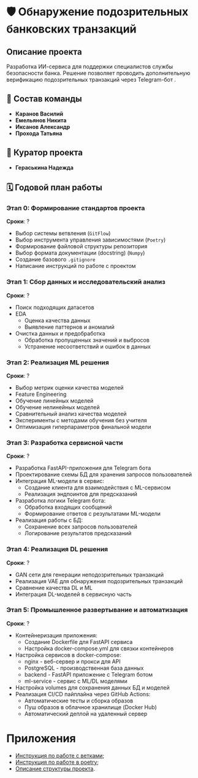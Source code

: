 # 🛡️ Обнаружение подозрительных банковских транзакций

## Описание проекта
Разработка ИИ-сервиса для поддержки специалистов службы безопасности банка. Решение позволяет проводить дополнительную верификацию подозрительных транзакций через Telegram-бот .

## 👥 Состав команды
- **Каранов Василий**
- **Емельянов Никита**
- **Иксанов Александр**
- **Прохода Татьяна**

## 🌟 Куратор проекта
- **Гераськина Надежда**

## 🗓️ Годовой план работы

### Этап 0: Формирование стандартов проекта
**Сроки**: ?
- Выбор системы ветвления (```GitFlow```)
- Выбор инструмента управления зависимостями (```Poetry```)
- Формирование файловой структуры репозитория
- Выбор формата документации (docstring) (```Numpy```)
- Создание базового ```.gitignore```
- Написание инструкций по работе с проектом

### Этап 1: Сбор данных и исследовательский анализ
**Сроки**: ?
- Поиск подходящих датасетов
- EDA
  - Оценка качества данных
  - Выявление паттернов и аномалий
- Очистка данных и предобработка
  - Обработка пропущенных значений и выбросов
  - Устранение несоответствий и ошибок в данных

### Этап 2: Реализация ML решения
**Сроки**: ?
- Выбор метрик оценки качества моделей
- Feature Engineering
- Обучение линейных моделей
- Обучение нелинейных моделей
- Сравнительный анализ качества моделей
- Эксперименты с методами обучения без учителя
- Оптимизация гиперпараметров финальной модели

### Этап 3: Разработка сервисной части
**Сроки**: ?
- Разработка FastAPI-приложения для Telegram бота
- Проектирование схемы БД для хранения запросов пользователей
- Интеграция ML-модели в сервис:
  - Создание клиента для взаимодействия с ML-сервисом
  - Реализация эндпоинтов для предсказаний
- Разработка логики Telegram бота:
  - Обработка входящих сообщений
  - Формирование ответов с результатами ML-модели
- Реализация работы с БД:
  - Сохранение всех запросов пользователей
  - Логирование результатов предсказаний

### Этап 4: Реализация DL решения
**Сроки**: ?
- GAN сети для генерации неподозрительных транзакций
- Реализация VAE для обнаружения подозрительных транзакций
- Сравнение качества DL и ML
- Интеграция DL-моделей в сервисную часть

### Этап 5: Промышленное развертывание и автоматизация
**Сроки**: ?
- Контейнеризация приложения:
  - Создание Dockerfile для FastAPI сервиса
  - Настройка docker-compose.yml для связки контейнеров
- Настройка сервисов в docker-compose:
  - nginx - веб-сервер и прокси для API
  - PostgreSQL - производственная база данных
  - backend - FastAPI приложение с Telegram ботом
  - ml-service - сервис с ML/DL моделями
- Настройка volumes для сохранения данных БД и моделей
- Реализация CI/CD пайплайна через GitHub Actions:
  - Автоматические тесты и сборка образов
  - Пуш образов в облачное хранилище (Docker Hub)
  - Автоматический деплой на удаленный сервер

# Приложения
* [Инструкция по работе с ветками](./docs/DEVELOPMENT.md);
* [Инструкция по работе в poetry](./docs/POETRY.md);
* [Описание структуры проекта](./docs/STRUCTURE.md).

